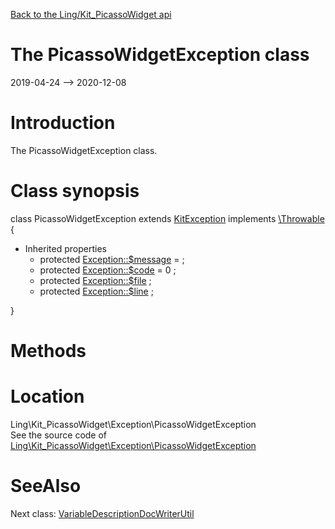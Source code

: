 [Back to the Ling/Kit_PicassoWidget api](https://github.com/lingtalfi/Kit_PicassoWidget/blob/master/doc/api/Ling/Kit_PicassoWidget.md)



The PicassoWidgetException class
================
2019-04-24 --> 2020-12-08






Introduction
============

The PicassoWidgetException class.



Class synopsis
==============


class <span class="pl-k">PicassoWidgetException</span> extends [KitException](https://github.com/lingtalfi/Kit/blob/master/doc/api/Ling/Kit/Exception/KitException.md) implements [\Throwable](http://php.net/manual/en/class.throwable.php) {

- Inherited properties
    - protected  [Exception::$message](#property-message) =  ;
    - protected  [Exception::$code](#property-code) = 0 ;
    - protected  [Exception::$file](#property-file) ;
    - protected  [Exception::$line](#property-line) ;

}






Methods
==============






Location
=============
Ling\Kit_PicassoWidget\Exception\PicassoWidgetException<br>
See the source code of [Ling\Kit_PicassoWidget\Exception\PicassoWidgetException](https://github.com/lingtalfi/Kit_PicassoWidget/blob/master/Exception/PicassoWidgetException.php)



SeeAlso
==============
Next class: [VariableDescriptionDocWriterUtil](https://github.com/lingtalfi/Kit_PicassoWidget/blob/master/doc/api/Ling/Kit_PicassoWidget/Util/VariableDescriptionDocWriterUtil.md)<br>
